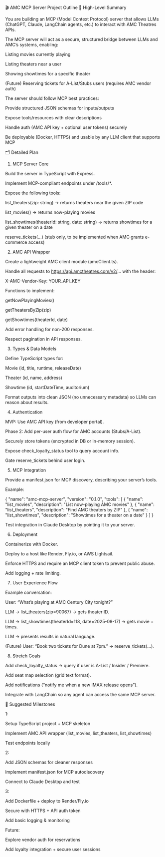 🎬 AMC MCP Server Project Outline
🔭 High-Level Summary

You are building an MCP (Model Context Protocol) server that allows LLMs (ChatGPT, Claude, LangChain agents, etc.) to interact with AMC Theatres APIs.

The MCP server will act as a secure, structured bridge between LLMs and AMC’s systems, enabling:

Listing movies currently playing

Listing theaters near a user

Showing showtimes for a specific theater

(Future) Reserving tickets for A-List/Stubs users (requires AMC vendor auth)

The server should follow MCP best practices:

Provide structured JSON schemas for inputs/outputs

Expose tools/resources with clear descriptions

Handle auth (AMC API key + optional user tokens) securely

Be deployable (Docker, HTTPS) and usable by any LLM client that supports MCP

🗂️ Detailed Plan
1. MCP Server Core

Build the server in TypeScript with Express.

Implement MCP-compliant endpoints under /tools/*.

Expose the following tools:

list_theaters(zip: string) → returns theaters near the given ZIP code

list_movies() → returns now-playing movies

list_showtimes(theaterId: string, date: string) → returns showtimes for a given theater on a date

reserve_tickets(...) (stub only, to be implemented when AMC grants e-commerce access)

2. AMC API Wrapper

Create a lightweight AMC client module (amcClient.ts).

Handle all requests to https://api.amctheatres.com/v2/... with the header:

X-AMC-Vendor-Key: YOUR_API_KEY


Functions to implement:

getNowPlayingMovies()

getTheatersByZip(zip)

getShowtimes(theaterId, date)

Add error handling for non-200 responses.

Respect pagination in API responses.

3. Types & Data Models

Define TypeScript types for:

Movie (id, title, runtime, releaseDate)

Theater (id, name, address)

Showtime (id, startDateTime, auditorium)

Format outputs into clean JSON (no unnecessary metadata) so LLMs can reason about results.

4. Authentication

MVP: Use AMC API key (from developer portal).

Phase 2: Add per-user auth flow for AMC accounts (Stubs/A-List).

Securely store tokens (encrypted in DB or in-memory session).

Expose check_loyalty_status tool to query account info.

Gate reserve_tickets behind user login.

5. MCP Integration

Provide a manifest.json for MCP discovery, describing your server’s tools.

Example:

{
  "name": "amc-mcp-server",
  "version": "0.1.0",
  "tools": [
    { "name": "list_movies", "description": "List now-playing AMC movies" },
    { "name": "list_theaters", "description": "Find AMC theaters by ZIP" },
    { "name": "list_showtimes", "description": "Showtimes for a theater on a date" }
  ]
}


Test integration in Claude Desktop by pointing it to your server.

6. Deployment

Containerize with Docker.

Deploy to a host like Render, Fly.io, or AWS Lightsail.

Enforce HTTPS and require an MCP client token to prevent public abuse.

Add logging + rate limiting.

7. User Experience Flow

Example conversation:

User: “What’s playing at AMC Century City tonight?”

LLM → list_theaters(zip=90067) → gets theater ID.

LLM → list_showtimes(theaterId=118, date=2025-08-17) → gets movie + times.

LLM → presents results in natural language.

(Future) User: “Book two tickets for Dune at 7pm.” → reserve_tickets(...).

8. Stretch Goals

Add check_loyalty_status → query if user is A-List / Insider / Premiere.

Add seat map selection (grid text format).

Add notifications (“notify me when a new IMAX release opens”).

Integrate with LangChain so any agent can access the same MCP server.

🚀 Suggested Milestones

 1:

Setup TypeScript project + MCP skeleton

Implement AMC API wrapper (list_movies, list_theaters, list_showtimes)

Test endpoints locally

 2:

Add JSON schemas for cleaner responses

Implement manifest.json for MCP autodiscovery

Connect to Claude Desktop and test

 3:

Add Dockerfile + deploy to Render/Fly.io

Secure with HTTPS + API auth token

Add basic logging & monitoring

Future:

Explore vendor auth for reservations

Add loyalty integration + secure user sessions